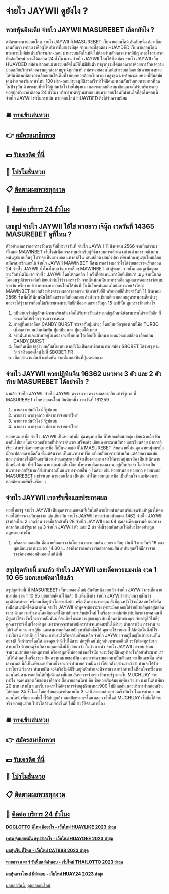 # จ่ายไว JAYWII ดูยังไง ?
## หวยหุ้นอินเดีย จ่ายไว JAYWII MASUREBET เลือกยังไง ?
สมัครแทงหวยออนไลน์ จ่ายไว JAYWII ที่ MASUREBET เว็บหวยออนไลน์ อันดับหนึ่ง ต้องเลือกเล่นกับเรา เพราะเราคือผู้ให้บริการที่มาแรงที่สุด จ่ายเยอะที่สุดต้อง HUAYDED เว็บหวยออนไลน์ แทงหวยไม่มีขั้นต่ำ บริการฝาก-ถอน ผ่านระบบอัตโนมัติ ไม่ต้องผ่านตัวกลาง หากมีปัญหาอะไรสามารถติดต่อกับพนักงานได้ตลอด 24 ชั่วโมงผ่าน จ่ายไว JAYWII ไลน์ได้ที่
สมัคร จ่ายไว JAYWII เว็บ HUAYDED สมัครฝากถอนผ่านระบบอัตโนมัติไม่มีขั้นต่ำ ทำธุรกรรมได้ตลอดเวลาด้วยการรักษาความปลอดภัยบริการด้วยความถูกต้องสมบูรณ์ทุกวินาที สมัครหวยออนไลน์เข้าระบบเลือกเล่นหวยแทงหวยได้ทันทีตามที่ต้องการเลือกเล่นให้เต็มที่จ่ายทุกหวยด้วยเว็บหวยเรทสูงสุด มาพร้อมระบบหวยที่ทันสมัย​​เล่นง่าย รองรับภาษาไทย 100 ฝาก-ถอนง่ายอนุมัติรวดเร็วทำให้มีคนมาเล่นกับเว็บขายหวยมากที่สุดในปัจจุบัน ด้วยระบบที่ทำให้ผู้เล่นเข้าใจง่ายไม่ยุงยาก และระบบสมัครสมาชิกคุณจะได้รับบริการขายหวยทุกช่วงเวลาตลอด 24 ชั่วโมง บริการมาตรฐานสากล เล่นหวยออนไลน์ที่น่าสนใจที่สุดในตอนนี้ จ่ายไว JAYWII ทำไมการเล่น หวยออนไลน์ HUAYDED ถึงได้รับความนิยม

## 🛎 [ทางเข้าเล่นหวย](https://bit.ly/3BG5bNw)
## 👉 [สมัครสมาชิกหวย](https://bit.ly/3BG5bNw)
## 💵 [รับเครดิต ที่นี่](https://bit.ly/3C3mvgS)
## 👑 [โปรโมชั่นหวย](https://bit.ly/3C3mvgS)
## 📋 [ติดตามผลหวยทุกงวด](https://bit.ly/3C3mvgS)
## 📱 [ติดต่อ บริการ 24 ชัวโมง](https://bit.ly/3C3mvgS)

## เลขธูป จ่ายไว JAYWII ไอ้ไข่ หวยลาว เจ๊นุ๊ก งวดวันที่ 14365 MASUREBET ดูที่ไหน ?
ตัวอย่างผลการออกรางวัลหวยจับกี่ประจำวันที่ จ่ายไว JAYWII 11 สิงหาคม 2566
จากที่กล่าวมาทั้งหมด MAWINBET เว็บไซต์เพื่อการลงทุนสำหรับผู้ที่ชื่นชอบการเสี่ยงดวงผ่านตัวเลขรวมถึงเกมพนันรูปแบบอื่นๆ ไม่ว่าจะเป็นแทงบอล แทงคาสิโน เล่นสล็อต เล่นยิงปลา เพียงนักลงทุนรุ่นใหม่เลือกสมัครสมาชิกและใช้ จ่ายไว JAYWII MAWINBET ก็สามารถสร้างผลกำไรได้ง่ายและรวดเร็วตลอด 24 จ่ายไว JAYWII ชั่วโมงในทุกวัน
การเลือก MAWINBET เข้าสู่ระบบ จากนั้นกดเมนูเพื่อดูผลรางวัลทำได้ไม่ยาก จ่ายไว JAYWII โดยให้กดคลิก 1 ครั้งที่ตำแหน่งขวามือที่เขียนว่า เมนู จากนั้นกดไอคอนรูปถ้วยรางวัลที่เขียนกำกับไว้ว่า ผลรางวัล จากนั้นนักพนันสามารถเลือกดูผลการออกรางวัลแบบรายวัน หรือรายประเภทของหวยออนไลน์ได้ทันที
วันนี้เว็บพนันออนไลน์แทงหวยเจ้าใหญ่ MAWINBET ขอยกตัวอย่างตารางผลการออกรางวัลหวยจับยี่กี หรือหวยยีกี่ประจำวันที่ 11 สิงหาคม 2566 ซึ่งเพื่อให้นักพนันใช้ตัวเลขรางวัลที่ออกมาแล้วทำการเทียบเคียงทดสอบสูตรหาเลขเด็ดต่างๆ และจะได้รู้ว่าการเลือกใช้บริการแทงหวยจับยี่กีที่ออกเลขรางวัลทุก 15 นาทีนั้น ดูผลรางวัลอย่างไร
1. สปินจนกว่าสัญลักษณ์จะมาเรียงกัน เมื่อได้รับรางวัลแล้วหากสัญลักษณ์ยังสามารถได้รางวัลอีก ก็จะระเบิดไปเรื่อยๆ จนกว่าจะหมด
2. มาอยู่ที่หน้าสล็อต CANDY BURST จะเจอกับปุ่มต่างๆ โดยปุ่มหลักๆของเกมนี้คือ TURBO เพิ่มลดจำนวนเงินเดิมพัน ปุ่มสปิน และ ปุ่มออโต้เพลย์
3. จากนั้นท่านจะเข้ามาอยู่ในหน้าของสโบเบท ให้เลือกไปที่เกม และหมวดเกมสล็อต เลือกเกม CANDY BURST
4. ล็อกอินเพื่อเข้าสู่ระบบกับสโบเบท หากยังไม่เป็นสมาชิกสามารถ สมัคร SBOBET ได้ง่ายๆ ตามลิงก์ หรือแอดไลน์ไปที่ SBOBET.FR
5. เลือกจำนวนเงินที่จะเดิมพัน จากนั้นกดสปินที่ปุ่มตรงกลาง

## จ่ายไว JAYWII หวยปฏิทินจีน 16362 แนวทาง 3 ตัว และ 2 ตัวท้าย MASUREBET ได้อย่างไร ?
มาแล้ว จ่ายไว JAYWII จ่ายไว JAYWII ตรวจหวย ตรวจผลสลากกินแบ่งรัฐบาล ที่ MASUREBET เว็บหวยออนไลน์ อันดับหนึ่ง งวดวันที่ 161259
1. หวยลาวเล่นยังไง มีกี่รูปแบบ
2. หวยลาว หวยชุดลาว อัตราการจ่ายเท่าไหร่
3. หวยลาวเล่นยังไง มีกี่รูปแบบ
4. หวยลาว หวยชุดลาว อัตราการจ่ายเท่าไหร่

หวยหนุ่มบรบือ จ่ายไว JAYWII เป็นหวยทำมือ ชุดหนุ่มบรบือ ที่ให้เลขเด็ดน้อยชุด เขียนด้วยมือ ฟันธงกันไปเลย โดยจะเลขตัวเลขที่ทำการคำนวณเสร็จแล้ว เขียนลงกระดาษสีขาว และเขียนด้วย ปากกาสีเขียว สำหรับชื่อหวยหนุ่มบรบือ ก็เป็นนามแฝงที่ใช้ MASUREBET เรียกหวยนี้กัน ชุดหวยหนุ่มบรบือ มักจะปล่อยเลขเด็ดกัน ตั้งแต่ต้นงวด เป็นแนวทางเปรียบเทียบกับอาจารย์ท่านอื่น แต่ด้วยความแม่น และนำตัวเลขให้ดีตัวเลขที่น้อย ง่ายและสะดวกที่จะเสี่ยงดวงตาม ทำให้หวยหนุ่มบรบือ เป็นสำนักหวย อีกหนึ่งสำนัก ที่ทำให้คอหวย และนักเสี่ยงโชค ทั้งหลาย ติดตามผลงาน อยู่เป็นประจำ ไม่ว่าจะเป็น แนวทางหวยรัฐบาล ก็ยังสามารถเป็นแนวทางหวยอื่น ๆ ได้ด้วย เช่น หวยฮานอย หวยลาว หวยมาเลย์ MASUREBET มาชัวร์เบท หวยออนไลน์ เป็นต้น ทำให้หวยหนุ่มบรบือ เป็นที่สนใจ และมีคอหวยค่อยติดตามเพิ่มขึ้นเรื่อย ๆ

## จ่ายไว JAYWII เวลารับซื้อและประกาศผล
หวยไทยรัฐ จ่ายไว JAYWII เป็นชุดตารางเลขเด่นที่เว็บไซตืหวยไทยนำเสนอพร้อมชุดจับเข้าคู่มาให้คอหวยได้พิจารณากันทุกงวด เช่นเดียวกับ จ่ายไว JAYWII หวยเจ้าพ่อปากแดง 1462 จ่ายไว JAYWII เข้าต่อเนื่อง 2 งวดซ้อน งวดที่แล้วเข้าทั้ง 28 จ่ายไว JAYWII และ 64 ชุดเลขเด็ดผลงานดี แนวทางสลากกินแบ่งรัฐบาล ชุด 3 จ่ายไว JAYWII ตัว และ 2 ตัว ทั้งนี้ขอสนับสนุนให้เสี่ยงโชคอย่างถูกกฎหมายเท่านั้น
1. หรือสลากออมสิน คือหวยที่ออกรางวัลโดยธนาคารออมสิน ออกรางวัลทุกวันที่ 1 และวันที่ 16 ของทุกเดือนเวลาประมาณ 14.00 น. อ้างอิงการออกรางวัลสลากออมสินมาประยุกต์ให้มีการจ่ายรางวัลหวยออมสินออนไลน์ดังนี้

## สรุปสุดท้ายนี้ มาแล้ว จ่ายไว JAYWII เลขเด็ดหวยแมงปอ งวด 1 10 65 บอกเลยคัดมาให้แล้ว
สรุปสุดท้ายนี้ ที่ MASUREBET เว็บหวยออนไลน์ อันดับหนึ่ง มาแล้ว จ่ายไว JAYWII เลขเด็ดหวยแมงปอ งวด 1 10 65 บอกเลยคัดมาให้แล้ว ฝันเห็นกิ้งก่า จ่ายไว JAYWII ทำนายความฝันว่า ญาติมิตรสหาย หรือคนที่อยู่ห่างไกลจะส่งข่าว หรือเดินทางมาหาคุณ สิ่งที่คุณหวังไว้จะได้สมหวังดังคิด เหมือนเนรมิตได้ดังตาเห็น จ่ายไว JAYWII คำพูดจาต้องระวัง เพราะมีคนคอยใส่ร้ายป้ายสีคุณอยู่ตลอดเวลา
ด้านความรัก คนโสดมีเกณฑ์ได้พบกับการเริ่มต้นใหม่ ในเรื่องความสัมพันธ์กับมิตรต่างเพศ คนที่มีคู่แล้วให้ระวังเรื่องความสัมพันธ์ ที่จะเกิดขึ้นระหว่างคู่ของคุณกับเพื่อนสนิทของคุณ จับตาดูไว้ให้ดีๆ คุณควรระวังในเรื่องคำพูด เพราะอาจจะทำลายมิตรภาพจนขาดสะบั้นได้ง่ายๆ
ด้านการเงิน การงาน จะได้เงินที่มาจากการกู้ยืม และสามารถคลี่คลายปัญหาที่เกิดขึ้นได้ คุณจะใช้จ่ายมากไปสักนิดในสิ่งที่ไร้ประโยชน์ ควรเก็บๆ ไว้บ้าง การงานได้รับความช่วยเหลือ จ่ายไว JAYWII จากผู้ใหญ่ในสายงานเป็นอย่างดี
กิ้งก่ากระโดดใส่ ดวงคุณกำลังไปได้สวย ศัตรูที่เคยไม่ถูกกันจะมาขอคืนดี ระวังต้องทุกข์ยากลำบากใจ ด้วยเหตุซึ่งเกิดจากบุคคลซึ่งมีวัยอ่อนกว่า
กิ้งก่าเกาะหัว จ่ายไว JAYWII การพบปะคนจำนวนมากมักเจอเหตุการณ์ หรือคำพูดที่ไม่ค่อยน่าพอใจนัก จงระวังอุบัติเหตุทำอะไรก็อย่าประมาท
เราได้ให้คำตอบในเรื่องของ ฝัน ความหมายของฝัน และการตีความออกมาเป็นตัวเลข จะเป็นเลขเด็ด หรือเลขมงคล นี้ก็เป็นเพียงแค่ส่วนหนึ่งของการทำนายความฝัน เราได้ยกตัวอย่างมาหวังว่า ท่านจะได้รับประโยชน์ ซึ่งการ ทำนายฝัน จะดีหรือไม่ดีก็ขึ้นอยู่ที่ตัวท่านจะพิจารณา
สมาชิกท่านใดที่สนใจจะซื้อหวยออนไลน์ สามารถคลิกได้ที่ปุ่มด้านล่างนี้เลย
อัตราการจ่ายรางวัลหวยรัฐบาลเว็บ MUGHUAY จ่ายเท่าไร
จุดเด่นของเว็บของเราคือการ ซื้อหวยออนไลน์ คือ ซื้อหวยเริ่มต้นแค่เพียง 1 บาท ฝากขั้นต่ำเพียง 20 บาท เท่านั้น และเว็บของเราให้อัตราการจ่ายสูงถึงบาทละ900 ไม่มีเลขอั้น และบริการฝากถอนเงินได้ตลอด 24 ชั่วโมง โดยปรับยอดเครดิตภายใน 3 นาที สะดวกสบายรวดเร็วทันใจ ในการฝาก-ถอนออนไลน์ เพิ่มความมั่นใจให้กับลูกค้า หมดปัญหาการโดนหลอก เว็บไซต์ MUGHUAY เชื่อถือได้จ่ายจริง หวยลุ้นรวย โปร่งใสล้านเปอร์เซ็นต์ ไม่มีประวัติด้านการโกง

## 🛎 [ทางเข้าเล่นหวย](https://bit.ly/3BG5bNw)
## 👉 [สมัครสมาชิกหวย](https://bit.ly/3BG5bNw)
## 💵 [รับเครดิต ที่นี่](https://bit.ly/3C3mvgS)
## 👑 [โปรโมชั่นหวย](https://bit.ly/3C3mvgS)
## 📋 [ติดตามผลหวยทุกงวด](https://bit.ly/3C3mvgS)
## 📱 [ติดต่อ บริการ 24 ชัวโมง](https://bit.ly/3C3mvgS)

#### [DOGLOTTO ดีไหม คืออะไร - เว็บใหม่ HUAYLIKE 2023 ล่าสุด](https://atom.io/themes/doglotto%20ดีไหม%20คืออะไร%20-%20เว็บใหม่%20huaylike%202023%20ล่าสุด)
#### [เทรด หุ้นเยอรมัน สรุปว่าอะไร - เว็บใหม่ HUAYDEE 2023 ล่าสุด](https://atom.io/themes/เทรด%20หุ้นเยอรมัน%20สรุปว่าอะไร%20-%20เว็บใหม่%20huaydee%202023%20ล่าสุด)
#### [ผลหุ้นจีน ที่ไหน - เว็บใหม่ CAT888 2023 ล่าสุด](https://atom.io/themes/ผลหุ้นจีน%20ที่ไหน%20-%20เว็บใหม่%20cat888%202023%20ล่าสุด)
#### [หวยลาว ส ตา ร์ วันนี้สด มีคำตอบ - เว็บใหม่ THAILOTTO 2023 ล่าสุด](https://atom.io/themes/หวยลาว%20ส%20ตา%20ร์%20วันนี้สด%20มีคำตอบ%20-%20เว็บใหม่%20thailotto%202023%20ล่าสุด)
#### [ผลหุ้นดาวโจนส์ มีคำตอบ - เว็บใหม่ HUAY24 2023 ล่าสุด](https://atom.io/themes/ผลหุ้นดาวโจนส์%20มีคำตอบ%20-%20เว็บใหม่%20huay24%202023%20ล่าสุด)

[ผลบอลวันนี้](https://siamsport.tv "ผลบอลวันนี้"), [ดูบอลออนไลน์](https://siamsport.tv/ดูบอลสด "ดูบอลออนไลน์")